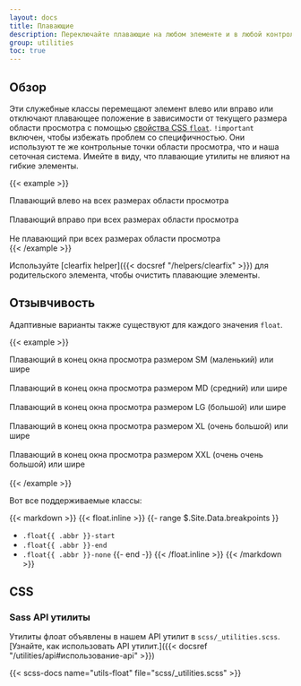 ```yaml
---
layout: docs
title: Плавающие
description: Переключайте плавающие на любом элементе и в любой контрольной точке с помощью наших гибких утилит float.
group: utilities
toc: true
---
```


## Обзор

Эти служебные классы перемещают элемент влево или вправо или отключают плавающее положение в зависимости от текущего размера области просмотра с помощью [свойства CSS `float`](https://developer.mozilla.org/en-US/docs/Web/CSS/float). `!important` включен, чтобы избежать проблем со специфичностью. Они используют те же контрольные точки области просмотра, что и наша сеточная система. Имейте в виду, что плавающие утилиты не влияют на гибкие элементы.

{{< example >}}
<div class="float-start">Плавающий влево на всех размерах области просмотра</div><br>
<div class="float-end">Плавающий вправо при всех размерах области просмотра</div><br>
<div class="float-none">Не плавающий при всех размерах области просмотра</div>
{{< /example >}}

Используйте [clearfix helper]({{< docsref "/helpers/clearfix" >}}) для родительского элемента, чтобы очистить плавающие элементы.

## Отзывчивость

Адаптивные варианты также существуют для каждого значения `float`.

{{< example >}}
<div class="float-sm-end">Плавающий в конец окна просмотра размером SM (маленький) или шире</div><br>
<div class="float-md-end">Плавающий в конец окна просмотра размером MD (средний) или шире</div><br>
<div class="float-lg-end">Плавающий в конец окна просмотра размером LG (большой) или шире</div><br>
<div class="float-xl-end">Плавающий в конец окна просмотра размером XL (очень большой) или шире</div><br>
<div class="float-xxl-end">Плавающий в конец окна просмотра размером XXL (очень очень большой) или шире</div><br>
{{< /example >}}

Вот все поддерживаемые классы:

{{< markdown >}}
{{< float.inline >}}
{{- range $.Site.Data.breakpoints }}
- `.float{{ .abbr }}-start`
- `.float{{ .abbr }}-end`
- `.float{{ .abbr }}-none`
{{- end -}}
{{< /float.inline >}}
{{< /markdown >}}

## CSS

### Sass API утилиты

Утилиты флоат объявлены в нашем API утилит в `scss/_utilities.scss`. [Узнайте, как использовать API утилит.]({{< docsref "/utilities/api#использование-api" >}})

{{< scss-docs name="utils-float" file="scss/_utilities.scss" >}}
